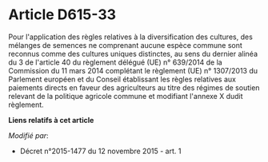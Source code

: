 # Article D615-33

Pour l'application des règles relatives à la diversification des cultures, des mélanges de semences ne comprenant aucune
espèce commune sont reconnus comme des cultures uniques distinctes, au sens du dernier alinéa du 3 de l'article 40 du
règlement délégué (UE) n° 639/2014 de la Commission du 11 mars 2014 complétant le règlement (UE) n° 1307/2013 du Parlement
européen et du Conseil établissant les règles relatives aux paiements directs en faveur des agriculteurs au titre des régimes
de soutien relevant de la politique agricole commune et modifiant l'annexe X dudit règlement.

**Liens relatifs à cet article**

_Modifié par_:

  - Décret n°2015-1477 du 12 novembre 2015 - art. 1
